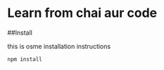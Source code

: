 # Learn from chai aur code

##Install

this is osme installation instructions

```bash
npm install
```
